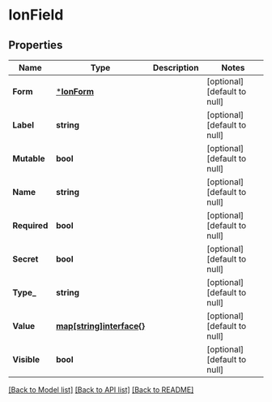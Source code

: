 # IonField

## Properties
Name | Type | Description | Notes
------------ | ------------- | ------------- | -------------
**Form** | [***IonForm**](IonForm.md) |  | [optional] [default to null]
**Label** | **string** |  | [optional] [default to null]
**Mutable** | **bool** |  | [optional] [default to null]
**Name** | **string** |  | [optional] [default to null]
**Required** | **bool** |  | [optional] [default to null]
**Secret** | **bool** |  | [optional] [default to null]
**Type_** | **string** |  | [optional] [default to null]
**Value** | [**map[string]interface{}**](interface{}.md) |  | [optional] [default to null]
**Visible** | **bool** |  | [optional] [default to null]

[[Back to Model list]](../README.md#documentation-for-models) [[Back to API list]](../README.md#documentation-for-api-endpoints) [[Back to README]](../README.md)

